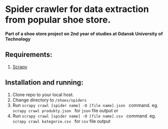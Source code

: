 ﻿# Spider crawler for data extraction from popular shoe store.
 **Part of a shoe store project on 2nd year of studies at Gdansk University of Technology**

**Requirements:**
---

1. [Scrapy](https://docs.scrapy.org/en/latest/intro/install.html#intro-install)
   
**Installation and running:**
---

1. Clone repo to your local host.
2. Change directory to `/shoes/spiders`
3. Run `scrapy crawl [spider name] -O [file name].json ` command. eg. `scrapy crawl produkty.json ` for `json` file output or
4. Run `scrapy crawl [spider name] -O [file name].csv ` command. eg. `scrapy crawl kategorie.csv ` for `csv` file output

